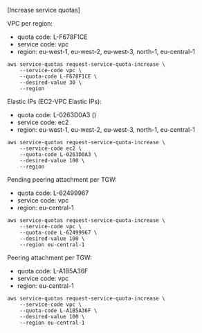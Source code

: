 [Increase service quotas]

VPC per region:
- quota code: L-F678F1CE
- service code:  vpc
- region: eu-west-1, eu-west-2, eu-west-3, north-1, eu-central-1
```
aws service-quotas request-service-quota-increase \
    --service-code vpc \
    --quota-code L-F678F1CE \
    --desired-value 30 \
    --region 
```
	
Elastic IPs (EC2-VPC Elastic IPs): 
- quota code: L-0263D0A3 ()
- service code:  ec2
- region: eu-west-1, eu-west-2, eu-west-3, north-1, eu-central-1
```
aws service-quotas request-service-quota-increase \
    --service-code ec2 \
    --quota-code L-0263D0A3 \
    --desired-value 100 \
    --region 
```

Pending peering attachment per TGW:
- quota code: L-62499967
- service code: vpc
- region: eu-central-1
```
aws service-quotas request-service-quota-increase \
    --service-code vpc \
    --quota-code L-62499967 \
    --desired-value 100 \
    --region eu-central-1
```

 Peering attachment per TGW:
- quota code: L-A1B5A36F
- service code: vpc
- region: eu-central-1
```
aws service-quotas request-service-quota-increase \
    --service-code vpc \
    --quota-code L-A1B5A36F \
    --desired-value 100 \
    --region eu-central-1
```